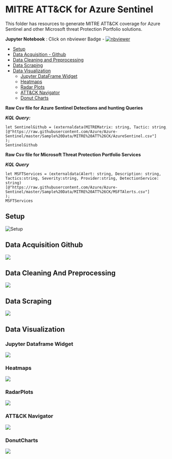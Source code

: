 # MITRE ATT&CK for Azure Sentinel

This folder has resources to generate MITRE ATT&CK coverage for Azure Sentinel and other Microsoft threat Protection Portfolio solutions.

 **Jupyter Notebook** : Click on nbviewer Badge - [![nbviewer](https://raw.githubusercontent.com/jupyter/design/master/logos/Badges/nbviewer_badge.svg)](https://nbviewer.jupyter.org/github/Azure/Azure-Sentinel/blob/master/Sample%20Data/MITRE%20ATT%26CK/MITRE%20ATT%26CK%20for%20Azure%20Sentinel.ipynb)


- [Setup](##setup)
- [Data Acquisition - Github](##data-acquisition-github)
- [Data Cleaning and Preprocessing](##data-cleaning-and-preprocessing)
- [Data Scraping](##data-scraping)
- [Data Visualization](##data-visualization)
    - [Jupyter DataFrame Widget](###jupyter-dataframe-widget)
    - [Heatmaps](###heatmaps)
    - [Radar Plots](###radarplots)
    - [ATT&CK Navigator](###attck-navigator)
    - [Donut Charts](###donutcharts)


**Raw Csv file for Azure Sentinel Detections and hunting Queries**
 
 ***KQL Query:***
 ```
 let SentinelGithub = (externaldata(MITREMatrix: string, Tactic: string, TechniqueId:string, TechniqueName:string, Platform: string , DetectionType: string , DetectionService: string , DetectionId: string, DetectionName: string, DetectionDescription: string, ConnectorId: string, DataTypes: string, Query: string , QueryFrequency: string , QueryPeriod:string , TriggerOperator: string, TriggerThreshold: string, DetectionSeverity: string, DetctionUrl: string, IngestedDate: string )
[@"https://raw.githubusercontent.com/Azure/Azure-Sentinel/master/Sample%20Data/MITRE%20ATT%26CK/AzureSentinel.csv"]
);
SentinelGithub
```

**Raw Csv file for Microsoft Threat Protection Portfolio Services**
  
***KQL Query***
```
let MSFTServices = (externaldata(Alert: string, Description: string, Tactics:string, Severity:string, Provider:string, DetectionService: string)
[@"https://raw.githubusercontent.com/Azure/Azure-Sentinel/master/Sample%20Data/MITRE%20ATT%26CK/MSFTAlerts.csv"]
);
MSFTServices
```

 ## Setup
![Setup](./gif/Part%201%20Setup.gif)

 ## Data Acquisition Github
![](./gif/Part%202%20GitHub%20Download.gif)

 ## Data Cleaning And Preprocessing
![](./gif/Part%203%20Data%20Cleaning.gif)

## Data Scraping
![](./gif/Part%204%20DataScraping.gif)

## Data Visualization
### Jupyter Dataframe Widget
![](./gif/Part%205%20Data%20Viz%20Jupyter%20widget.gif)

### Heatmaps
![](./gif/Part%205%20Data%20Viz%20Heatmap.gif)

### RadarPlots
![](./gif/Part%205%20Data%20Viz%20Radar%20plots.gif)

### ATT&CK Navigator
![](./gif/Part%205%20Data%20Viz%20ATTACK%20Navigator.gif)

### DonutCharts
![](./gif/Part%205%20Data%20Viz%20Donut%20Charts.gif)